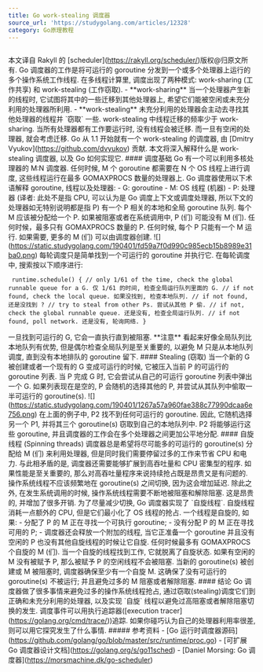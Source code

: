 ```yaml
---
title: Go work-stealing 调度器
source_url: 'https://studygolang.com/articles/12328'
category: Go原理教程
---
```

```

```
 本文译自 Rakyll 的 \[scheduler\](https://rakyll.org/scheduler/)版权@归原文所有. Go 调度器的工作是将可运行的 goroutine 分发到一个或多个处理器上运行的多个操作系统工作线程. 在多线程计算里, 调度出现了两种模式: work-sharing (工作共享) 和 work-stealing (工作窃取). - \*\*work-sharing\*\* 当一个处理器产生新的线程时, 它试图将其中的一些迁移到其他处理器上, 希望它们能被空闲或未充分利用的处理器所利用. - \*\*work-stealing\*\* 未充分利用的处理器会主动去寻找其他处理器的线程并 \`窃取\` 一些. work-stealing 中线程迁移的频率少于 work-sharing. 当所有处理器都有工作要运行时, 没有线程会被迁移. 而一旦有空闲的处理器, 就会考虑迁移. Go 从 1.1 开始就有一个 work-stealing 的调度器, 由 \[Dmitry Vyukov\](https://github.com/dvyukov) 贡献. 本文将深入解释什么是 work-stealing 调度器, 以及 Go 如何实现它. #### 调度基础 Go 有一个可以利用多核处理器的 M:N 调度器. 任何时候, M 个 goroutine 都需要在 N 个 OS 线程上进行调度, 这些线程运行在最多 GOMAXPROCS 数量的处理器上. Go 调度器使用以下术语解释 goroutine, 线程以及处理器: - G: goroutine - M: OS 线程 (机器) - P: 处理器 (译者: 此处不是指 CPU, 可以认为是 Go 调度上下文或调度处理器, 所以下文的处理器如无特别说明都是指 P) 有一个 P 相关的本地和全局 goroutine 队列. 每个 M 应该被分配给一个 P. 如果被阻塞或者在系统调用中, P (们) 可能没有 M (们). 任何时候，最多只有 GOMAXPROCS 数量的 P. 任何时候, 每个 P 只能有一个 M 运行. 如果需要, 更多的 M (们) 可以由调度器创建. !\[\](https://static.studygolang.com/190401/fd59a7f0d990c985ecb15b8989e31ba0.png) 每轮调度只是简单找到一个可运行的 goroutine 并执行它. 在每轮调度中, 搜索按以下顺序进行: 
```
 runtime.schedule() { // only 1/61 of the time, check the global runnable queue for a G. 仅 1/61 的时间, 检查全局运行队列里面的 G. // if not found, check the local queue. 如果没找到, 检查本地队列. // if not found, 还是没找到 ? // try to steal from other Ps. 尝试从其他 P 偷. // if not, check the global runnable queue. 还是没有, 检查全局运行队列. // if not found, poll network. 还是没有, 轮询网络. } 
```
 一旦找到可运行的 G, 它会一直执行直到被阻塞. \*\*注意\*\* 看起来好像全局队列比本地队列有优势, 但是偶尔检查全局队列是至关重要的, 以避免 M 只是从本地队列调度, 直到没有本地排队的 goroutine 留下. #### Stealing (窃取) 当一个新的 G 被创建或者一个现有的 G 变成可运行的时候, 它被压入当前 P 的可运行的 goroutine 列表. 当 P 完成 G 时, 它会尝试从自己的可运行 goroutine 列表中弹出一个 G. 如果列表现在是空的, P 会随机的选择其他的 P, 并尝试从其队列中偷取一半可运行的 goroutine(s). !\[\](https://static.studygolang.com/190401/1267a57a960fae388c77990dcaa6e756.png) 在上面的例子中, P2 找不到任何可运行的 goroutine. 因此, 它随机选择另一个 P1, 并将其三个 goroutine(s) 窃取到自己的本地队列中. P2 将能够运行这些 goroutine, 并且调度器的工作会在多个处理器之间更加公平地分配. #### 自旋线程 (Spinning threads) 调度器总是希望将尽可能多的可运行的 goroutine(s) 分配给 M (们) 来利用处理器, 但是同时我们需要停留过多的工作来节省 CPU 和电力. 与此相矛盾的是, 调度器还需要能够扩展到高吞吐量和 CPU 密集型的程序. 如果性能是至关重要的, 那么对高吞吐量程序来说持续抢占既是昂贵又是有问题的. 操作系统线程不应该频繁地在 goroutine(s) 之间切换, 因为这会增加延迟. 除此之外, 在发生系统调用的时候, 操作系统线程需要不断地被阻塞和解除阻塞. 这是昂贵的, 并增加了很多开销. 为了尽量减少切换, Go 调度器实现了 \`自旋线程\`. 自旋线程消耗一点额外的 CPU, 但是它们最小化了 OS 线程的抢占. 一个线程是自旋的, 如果: - 分配了 P 的 M 正在寻找一个可执行 goroutine; - 没有分配 P 的 M 正在寻找可用的 P; - 调度器还会释放一个附加的线程, 当它正准备一个 goroutine 并且没有空闲的 P 也没有其他自旋线程的时候让它自旋. 任何时候最多有 GOMAXPROCS 个自旋的 M (们). 当一个自旋的线程找到工作, 它就脱离了自旋状态. 如果有空闲的 M 没有被赋予 P, 那么被赋予 P 的空闲线程不会被阻塞. 当新的 goroutine(s) 被创建或 M 被阻塞时, 调度器确保至少有一个自旋 M. 这确保了没有可运行的 goroutine(s) 不被运行; 并且避免过多的 M 阻塞或者解除阻塞. #### 结论 Go 调度器做了很多事情来避免过多的操作系统线程抢占, 通过窃取(stealing)调度它们到正确和未充分利用的处理器, 以及实现 \`自旋\` 线程以避免过高阻塞或者解除阻塞切换的发生. 调度事件可以用执行追踪器(\[execution tracer\](https://golang.org/cmd/trace/))追踪. 如果你碰巧认为自己的处理器利用率很差, 则可以用它探究发生了什么事情. ##### 参考资料 - \[Go 运行时调度器源码\](https://github.com/golang/go/blob/master/src/runtime/proc.go) - \[可扩展 Go 调度器设计文档\](https://golang.org/s/go11sched) - \[Daniel Morsing: Go 调度器\](https://morsmachine.dk/go-scheduler)
